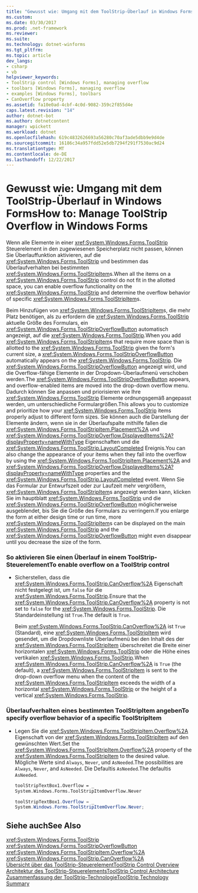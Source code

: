 ```yaml
---
title: "Gewusst wie: Umgang mit dem ToolStrip-Überlauf in Windows Forms"
ms.custom: 
ms.date: 03/30/2017
ms.prod: .net-framework
ms.reviewer: 
ms.suite: 
ms.technology: dotnet-winforms
ms.tgt_pltfrm: 
ms.topic: article
dev_langs:
- csharp
- vb
helpviewer_keywords:
- ToolStrip control [Windows Forms], managing overflow
- toolbars [Windows Forms], managing overflow
- examples [Windows Forms], toolbars
- CanOverflow property
ms.assetid: fa10e0ad-4cbf-4c0d-9082-359c2f855d4e
caps.latest.revision: "14"
author: dotnet-bot
ms.author: dotnetcontent
manager: wpickett
ms.workload: dotnet
ms.openlocfilehash: 619c4832626693a56280c70af3ade5dbb9e9d4de
ms.sourcegitcommit: 16186c34a957fdd52e5db7294f291f7530ac9d24
ms.translationtype: MT
ms.contentlocale: de-DE
ms.lasthandoff: 12/22/2017
---
```

# <a name="how-to-manage-toolstrip-overflow-in-windows-forms"></a><span data-ttu-id="3039f-102">Gewusst wie: Umgang mit dem ToolStrip-Überlauf in Windows Forms</span><span class="sxs-lookup"><span data-stu-id="3039f-102">How to: Manage ToolStrip Overflow in Windows Forms</span></span>
<span data-ttu-id="3039f-103">Wenn alle Elemente in einer <xref:System.Windows.Forms.ToolStrip> Steuerelement in den zugewiesenen Speicherplatz nicht passen, können Sie Überlauffunktion aktivieren, auf die <xref:System.Windows.Forms.ToolStrip> und bestimmen das Überlaufverhalten bei bestimmten <xref:System.Windows.Forms.ToolStripItem>s.</span><span class="sxs-lookup"><span data-stu-id="3039f-103">When all the items on a <xref:System.Windows.Forms.ToolStrip> control do not fit in the allotted space, you can enable overflow functionality on the <xref:System.Windows.Forms.ToolStrip> and determine the overflow behavior of specific <xref:System.Windows.Forms.ToolStripItem>s.</span></span>  
  
 <span data-ttu-id="3039f-104">Beim Hinzufügen von <xref:System.Windows.Forms.ToolStripItem>s, die mehr Platz benötigen, als zu erfordern die <xref:System.Windows.Forms.ToolStrip> aktuelle Größe des Formulars, ein <xref:System.Windows.Forms.ToolStripOverflowButton> automatisch angezeigt, auf die <xref:System.Windows.Forms.ToolStrip>.</span><span class="sxs-lookup"><span data-stu-id="3039f-104">When you add <xref:System.Windows.Forms.ToolStripItem>s that require more space than is allotted to the <xref:System.Windows.Forms.ToolStrip> given the form's current size, a <xref:System.Windows.Forms.ToolStripOverflowButton> automatically appears on the <xref:System.Windows.Forms.ToolStrip>.</span></span> <span data-ttu-id="3039f-105">Die <xref:System.Windows.Forms.ToolStripOverflowButton> angezeigt wird, und die Overflow-fähige Elemente in der Dropdown-Überlaufmenü verschoben werden.</span><span class="sxs-lookup"><span data-stu-id="3039f-105">The <xref:System.Windows.Forms.ToolStripOverflowButton> appears, and overflow-enabled items are moved into the drop-down overflow menu.</span></span> <span data-ttu-id="3039f-106">Dadurch können Sie anpassen und priorisieren wie Ihre <xref:System.Windows.Forms.ToolStrip> Elemente ordnungsgemäß angepasst werden, um unterschiedliche Formulargrößen.</span><span class="sxs-lookup"><span data-stu-id="3039f-106">This allows you to customize and prioritize how your <xref:System.Windows.Forms.ToolStrip> items properly adjust to different form sizes.</span></span> <span data-ttu-id="3039f-107">Sie können auch die Darstellung der Elemente ändern, wenn sie in der Überlaufspalte mithilfe fallen die <xref:System.Windows.Forms.ToolStripItem.Placement%2A> und <xref:System.Windows.Forms.ToolStripOverflow.DisplayedItems%2A?displayProperty=nameWithType> Eigenschaften und die <xref:System.Windows.Forms.ToolStrip.LayoutCompleted> Ereignis.</span><span class="sxs-lookup"><span data-stu-id="3039f-107">You can also change the appearance of your items when they fall into the overflow by using the <xref:System.Windows.Forms.ToolStripItem.Placement%2A> and <xref:System.Windows.Forms.ToolStripOverflow.DisplayedItems%2A?displayProperty=nameWithType> properties and the <xref:System.Windows.Forms.ToolStrip.LayoutCompleted> event.</span></span> <span data-ttu-id="3039f-108">Wenn Sie das Formular zur Entwurfszeit oder zur Laufzeit mehr vergrößern, <xref:System.Windows.Forms.ToolStripItem>s angezeigt werden kann, klicken Sie im hauptblatt <xref:System.Windows.Forms.ToolStrip> und die <xref:System.Windows.Forms.ToolStripOverflowButton> möglicherweise ausgeblendet, bis Sie die Größe des Formulars zu verringern.</span><span class="sxs-lookup"><span data-stu-id="3039f-108">If you enlarge the form at either design time or run time, more <xref:System.Windows.Forms.ToolStripItem>s can be displayed on the main <xref:System.Windows.Forms.ToolStrip> and the <xref:System.Windows.Forms.ToolStripOverflowButton> might even disappear until you decrease the size of the form.</span></span>  
  
### <a name="to-enable-overflow-on-a-toolstrip-control"></a><span data-ttu-id="3039f-109">So aktivieren Sie einen Überlauf in einem ToolStrip-Steuerelement</span><span class="sxs-lookup"><span data-stu-id="3039f-109">To enable overflow on a ToolStrip control</span></span>  
  
-   <span data-ttu-id="3039f-110">Sicherstellen, dass die <xref:System.Windows.Forms.ToolStrip.CanOverflow%2A> Eigenschaft nicht festgelegt ist, um `false` für die <xref:System.Windows.Forms.ToolStrip>.</span><span class="sxs-lookup"><span data-stu-id="3039f-110">Ensure that the <xref:System.Windows.Forms.ToolStrip.CanOverflow%2A> property is not set to `false` for the <xref:System.Windows.Forms.ToolStrip>.</span></span> <span data-ttu-id="3039f-111">Die Standardeinstellung ist `True`.</span><span class="sxs-lookup"><span data-stu-id="3039f-111">The default is `True`.</span></span>  
  
     <span data-ttu-id="3039f-112">Beim <xref:System.Windows.Forms.ToolStrip.CanOverflow%2A> ist `True` (Standard), eine <xref:System.Windows.Forms.ToolStripItem> wird gesendet, um die Dropdownliste Überlaufmenü bei den Inhalt des der <xref:System.Windows.Forms.ToolStripItem> überschreitet die Breite einer horizontalen <xref:System.Windows.Forms.ToolStrip> oder die Höhe eines vertikalen <xref:System.Windows.Forms.ToolStrip>.</span><span class="sxs-lookup"><span data-stu-id="3039f-112">When <xref:System.Windows.Forms.ToolStrip.CanOverflow%2A> is `True` (the default), a <xref:System.Windows.Forms.ToolStripItem> is sent to the drop-down overflow menu when the content of the <xref:System.Windows.Forms.ToolStripItem> exceeds the width of a horizontal <xref:System.Windows.Forms.ToolStrip> or the height of a vertical <xref:System.Windows.Forms.ToolStrip>.</span></span>  
  
### <a name="to-specify-overflow-behavior-of-a-specific-toolstripitem"></a><span data-ttu-id="3039f-113">Überlaufverhalten eines bestimmten ToolStripItem angeben</span><span class="sxs-lookup"><span data-stu-id="3039f-113">To specify overflow behavior of a specific ToolStripItem</span></span>  
  
-   <span data-ttu-id="3039f-114">Legen Sie die <xref:System.Windows.Forms.ToolStripItem.Overflow%2A> Eigenschaft von der <xref:System.Windows.Forms.ToolStripItem> auf den gewünschten Wert.</span><span class="sxs-lookup"><span data-stu-id="3039f-114">Set the <xref:System.Windows.Forms.ToolStripItem.Overflow%2A> property of the <xref:System.Windows.Forms.ToolStripItem> to the desired value.</span></span> <span data-ttu-id="3039f-115">Mögliche Werte sind `Always`, `Never`, und `AsNeeded`.</span><span class="sxs-lookup"><span data-stu-id="3039f-115">The possibilities are `Always`, `Never`, and `AsNeeded`.</span></span> <span data-ttu-id="3039f-116">Die Defaultis `AsNeeded`.</span><span class="sxs-lookup"><span data-stu-id="3039f-116">The defaultis `AsNeeded`.</span></span>  
  
    ```vb  
    toolStripTextBox1.Overflow = _  
    System.Windows.Forms.ToolStripItemOverflow.Never  
    ```  
  
    ```csharp  
    toolStripTextBox1.Overflow = _  
    System.Windows.Forms.ToolStripItemOverflow.Never;  
    ```  
  
## <a name="see-also"></a><span data-ttu-id="3039f-117">Siehe auch</span><span class="sxs-lookup"><span data-stu-id="3039f-117">See Also</span></span>  
 <xref:System.Windows.Forms.ToolStrip>  
 <xref:System.Windows.Forms.ToolStripOverflowButton>  
 <xref:System.Windows.Forms.ToolStripItem.Overflow%2A>  
 <xref:System.Windows.Forms.ToolStrip.CanOverflow%2A>  
 [<span data-ttu-id="3039f-118">Übersicht über das ToolStrip-Steuerelement</span><span class="sxs-lookup"><span data-stu-id="3039f-118">ToolStrip Control Overview</span></span>](../../../../docs/framework/winforms/controls/toolstrip-control-overview-windows-forms.md)  
 [<span data-ttu-id="3039f-119">Architektur des ToolStrip-Steuerelements</span><span class="sxs-lookup"><span data-stu-id="3039f-119">ToolStrip Control Architecture</span></span>](../../../../docs/framework/winforms/controls/toolstrip-control-architecture.md)  
 [<span data-ttu-id="3039f-120">Zusammenfassung der ToolStrip-Technologie</span><span class="sxs-lookup"><span data-stu-id="3039f-120">ToolStrip Technology Summary</span></span>](../../../../docs/framework/winforms/controls/toolstrip-technology-summary.md)
